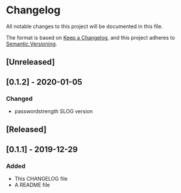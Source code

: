 # Changelog
All notable changes to this project will be documented in this file.

The format is based on [Keep a Changelog](https://keepachangelog.com/en/1.0.0/),
and this project adheres to [Semantic Versioning](https://semver.org/spec/v2.0.0.html).

## [Unreleased]

## [0.1.2] - 2020-01-05
### Changed
- passwordstrength SLOG version

## [Released]

## [0.1.1] - 2019-12-29
### Added
- This CHANGELOG file 
- A README file
